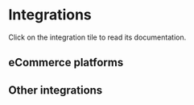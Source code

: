# Integrations

Click on the integration tile to read its documentation.

## eCommerce platforms

<IntegrationList>
  <IntegrationTile
    name="Commercetools"
    image="https://www.deloittedigital.de/en/solutions/commercetools/_jcr_content/par/component_container/par/column_ctrl/col3/image.coreimg.png/1593072562788/commercetools-logo.png"
    category="eCommerce"
    isEnterprise="true"
    link="/v2/commercetools"
  />
  <IntegrationTile
    name="Shopify"
    image="https://upload.wikimedia.org/wikipedia/commons/thumb/0/0e/Shopify_logo_2018.svg/1024px-Shopify_logo_2018.svg.png"
    category="eCommerce"
    isBeta="true"
    link="/v2/shopify"
  />
  <IntegrationTile
    name="BigCommerce"
    image="https://s3.amazonaws.com/www1.bigcommerce.com/assets/mediakit/downloads/BigCommerce-logo-dark.png"
    category="eCommerce"
    isWip="true"
  />
  <IntegrationTile
    name="Salesforce Commerce Cloud"
    image="https://account.demandware.com/dwsso/XUI/themes/salesforce/images/2016sf_CommerceCloud_logo_RGB.png"
    category="eCommerce"
    isWip="true"
  />
  <IntegrationTile
    name="Virto Commerce"
    image="https://tadviser.ru/images/3/3d/Virto_Commerce_logo.png"
    category="eCommerce"
    isWip="true"
  />
  <IntegrationTile
    name="You will learn when the time is right"
    image="https://static.wikia.nocookie.net/fouls/images/7/7c/Noimage.png/revision/latest?cb=20200926233758"
    category="eCommerce"
    isWip="true"
  />
</IntegrationList>

## Other integrations

<IntegrationList filterable="true">
  <IntegrationTile
    name="Storyblok"
    image="//a.storyblok.com/f/51376/3856x824/fea44d52a9/colored-full.png"
    category="CMS"
    :compatibility="[]"
    isOpenSource="true"
    isEnterprise="true"
    link="https://docs.vuestorefront.io/storyblok"
  />
  <IntegrationTile
    name="Amplience"
    image="https://mma.prnewswire.com/media/1336916/Amplience_Logo.jpg?p=publish"
    isEnterprise="true"
    :compatibility="[]"
    category="CMS"
    link="https://docs.vuestorefront.io/amplience"
  />
  <IntegrationTile
    name="Contentstack"
    image="https://commercetools.com/wp-content/uploads/2019/08/contentstack-full-logo-color-jim-odlum.png"
    isEnterprise="true"
    :compatibility="[]"
    category="CMS"
    link="https://docs.vuestorefront.io/contentstack"
  />
  <IntegrationTile
    name="Contentful"
    image="https://d21buns5ku92am.cloudfront.net/41748/images/347966-contentful-logo-wordmark-dark%20%281%29-4cd185-medium-1582664935.png"
    isEnterprise="true"
    :compatibility="[]"
    category="CMS"
    link="https://docs.vuestorefront.io/contentful/"
  />
  <IntegrationTile
    name="Bazaarvoice"
    image="https://upload.wikimedia.org/wikipedia/en/thumb/6/6a/Bazaarvoice_logo.jpg/220px-Bazaarvoice_logo.jpg"
    :compatibility="[]"
    category="Reviews"
    isEnterprise="true"
    link="./bazaarvoice.html"
  />
  <IntegrationTile
    name="Redis"
    image="https://upload.wikimedia.org/wikipedia/en/thumb/6/6b/Redis_Logo.svg/200px-Redis_Logo.svg.png"
    :compatibility="[]"
    category="Cache"
    isEnterprise="true"
    link="./redis-cache.html"
  />
  <IntegrationTile
    name="LexasCMS"
    image="https://uploads-ssl.webflow.com/5e7cf661c23ac9df156d9c3d/600968c141eb1b7f86436e77_lexascms-logo.svg"
    :compatibility="[]"
    category="CMS"
    link="https://github.com/LexasCMS/vsf-next-lexascms"
  />
  <IntegrationTile
    name="Checkout.com"
    image="https://www.pilcher.london/wp-content/uploads/2020/07/11.-CheckOut.png"
    category="Payment"
    isOpenSource="true"
    :compatibility="['commercetools']"
    link="https://github.com/LexasCMS/vsf-next-lexascms"
  />
  <IntegrationTile
    name="Adyen"
    image="https://upload.wikimedia.org/wikipedia/commons/thumb/a/a2/Adyen_Corporate_Logo.svg/1280px-Adyen_Corporate_Logo.svg.png"
    category="Payment"
    isOpenSource="true"
    isWip="true"
    :compatibility="['commercetools']"
  />
  <IntegrationTile
    name="Bloomreach"
    image="https://commercetools.com/wp-content/uploads/2018/07/bloomreach_logo.png"
    :category="['CMS', 'search']"
    :compatibility="['commercetools']"
    isWip="true"
  />
  <IntegrationTile
    name="Recurly"
    image="https://encrypted-tbn0.gstatic.com/images?q=tbn:ANd9GcSmB9-ZV9SViKzkOzrKlgPvZPC0nbAbLQoAPA&usqp=CAU"
    category="Payment"
    :compatibility="['commercetools']"
    isWip="true"
  />
  <IntegrationTile
    name="Algolia"
    image="https://seekvectorlogo.com/wp-content/uploads/2019/07/algolia-vector-logo.png"
    category="['CMS', 'search']"
    :compatibility="['commercetools']"
    isWip="true"
  />
  <IntegrationTile
    name="Auth0"
    image="https://cdn.geekwire.com/wp-content/uploads/2015/06/Auth0-300x122.png"
    category="['Authentication']"
    :compatibility="['commercetools']"
    isWip="true"
  />
</IntegrationList>
